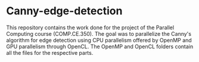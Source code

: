 # Canny-edge-detection

This repository contains the work done for the project of the Parallel Computing course (COMP.CE.350). The goal was to parallelize the Canny's algorithm for edge detection using CPU parallelism offered by OpenMP and GPU parallelism through OpenCL. The OpenMP and OpenCL folders contain all the files for the respective parts.

